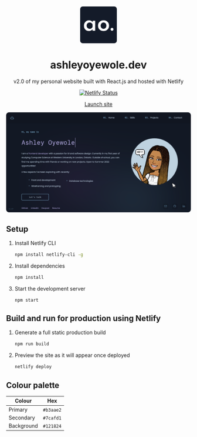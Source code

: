 <p align="center">
  <img width="100" height="auto" src="src/components/assets/img/logo.png" alt="Logo" style='border-radius:7px;'/>
</p>

<h1 align="center">
  ashleyoyewole.dev
</h1>

<p align="center">v2.0 of my personal website built with React.js and hosted with Netlify</p>
<p align="center">
  <a href="https://app.netlify.com/sites/aoyewole/deploys">
      <img src="https://api.netlify.com/api/v1/badges/55bb3e84-e7e0-4cc1-b913-045c9365d754/deploy-status" alt="Netlify Status" />
</p>
<p align="center">
<a href="https://ashleyoyewole.dev/">Launch site</a>
</p>
<p align="center">
  <img width="1000" height="auto" src="src/components/assets/img/preview.png" alt="Preview" style="border-radius:8px"/>
</p>

## Setup
1. Install Netlify CLI

   ```sh
   npm install netlify-cli -g
   ```
   
3. Install dependencies

   ```sh
   npm install
   ```

3. Start the development server

   ```sh
   npm start
   ```

## Build and run for production using Netlify

1. Generate a full static production build

   ```sh
   npm run build
   ```
2. Preview the site as it will appear once deployed

   ```sh
   netlify deploy
   ```

## Colour palette

| Colour          | Hex                                                                |
| -------------- | ------------------------------------------------------------------ |
| Primary        | `#b3aae2` |
| Secondary      | `#7cafd1` |
| Background     | `#121824` |
